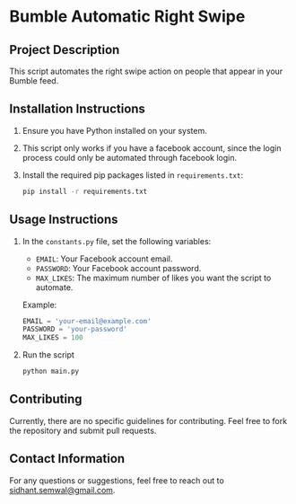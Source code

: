 # Bumble Automatic Right Swipe

## Project Description
This script automates the right swipe action on people that appear in your Bumble feed. 

## Installation Instructions
1. Ensure you have Python installed on your system.
2. This script only works if you have a facebook account, since the login process could only be automated through facebook login.
3. Install the required pip packages listed in `requirements.txt`:

   ```bash
   pip install -r requirements.txt

## Usage Instructions
1. In the `constants.py` file, set the following variables:
   - `EMAIL`: Your Facebook account email.
   - `PASSWORD`: Your Facebook account password.
   - `MAX_LIKES`: The maximum number of likes you want the script to automate.

   Example:
   ```python
   EMAIL = 'your-email@example.com'
   PASSWORD = 'your-password'
   MAX_LIKES = 100

2. Run the script 
   ```bash
   python main.py

## Contributing
Currently, there are no specific guidelines for contributing. Feel free to fork the repository and submit pull requests.

## Contact Information
For any questions or suggestions, feel free to reach out to [sidhant.semwal@gmail.com](mailto:sidhant.semwal@gmail.com).
